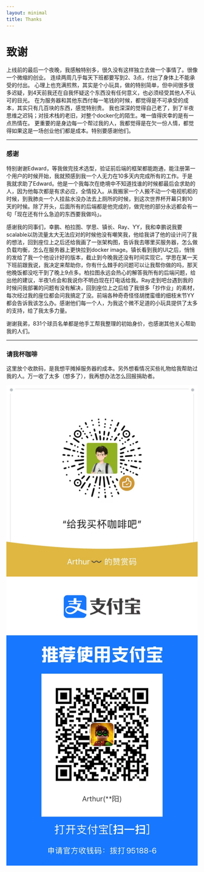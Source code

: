 ```yaml
---
layout: minimal
title: Thanks
---
```


# 致谢


上线前的最后一个夜晚，我感触特别多，很久没有这样独立去做一个事情了。很像一个微缩的创业。
连续两周几乎每天下班都要写到2、3点，付出了身体上不能承受的付出。
心理上也充满煎熬，其实是个小玩具，做的特别简单，但中间很多很多迟疑，到4天前我还在自我怀疑这个东西没有任何意义，也必须经受其他人不认可的目光。
在为服务器和其他东西付每一笔钱的时候，都觉得是不可承受的成本，其实只有几百块的东西，感觉特别贵。
我也深深的觉得自己老了，到了半夜思维之迟钝；对技术栈的老旧，对整个docker化的陌生。唯一值得庆幸的是有一点热情在。
更重要的是身边每一个帮过我的人，我都觉得是在欠一份人情，都觉得如果这是一场创业他们都是成本。特别要感谢他们。

----

### 感谢

特别谢谢Edward，等我做完技术选型，验证前后端的框架都能跑通，能注册第一个用户的时候开始，我就预感到我一个人无力在10多天内完成所有的工作。于是我就求助了Edward。他是一个我每次在绝境中不知道找谁的时候都最后会求助的人，因为他每次都是有求必应，全情投入。从我搬家一个人搬不动一个电视机柜的时候，到我肺炎一个人挂盐水没办法去上厕所的时候，到这次世界杯开幕只剩10天的时候。除了开头，后面所有的后端都是他完成的，做完他的部分永远都会有一句「现在还有什么急迫的东西要我做吗」。

感谢我的同事们，幸鹏、柏拉图、学思、镇长、Ray、YY，我和幸鹏说我要scalable以防流量太大无法应对的时候他没有嘲笑我，他给我讲了他的设计问了我的想法，回到座位上之后还给我画了一张架构图，告诉我去哪里买服务器，怎么做负载均衡，怎么在服务器上更快拉到docker image。镇长看到我的UI之后，悄悄的发给了我一个他设计好的版本，截止到今晚我还没有时间实现它。学思在某一天下班前跟我说，我决定来帮助你，你有什么棘手的问题可以让我帮你做的吗，那天他晚饭都没吃干到了晚上9点多。柏拉图永远会热心的解答我所有的后端问题，给出他的建议，半夜1点会和我说你不明白现在打电话给我。Ray走到吧台遇到我的时候问我部署的问题有没有解决，回到座位上之后给了我很多「抄作业」的素材，每次经过我的座位都会问我搞定了没。前端各种奇奇怪怪胡搅蛮缠的细枝末节YY都会告诉我该怎么办。感谢他们每一个人，为我这个微不足道的小玩具提供了太多的支持，给了我太多力量。

谢谢我弟，831个球员名单都是他手工帮我整理的初始身价，也感谢其他关心帮助我的人们。

----

### 请我杯咖啡

这里放个收款码，是我想平摊掉服务器的成本。另外想看情况买些礼物给我帮助过我的人。万一收了太多（想多了），我再想办法怎么回报捐助者。

![](/images/uploads/jekyll/wxwxwx.jpg)
![](/images/uploads/jekyll/alialiali.jpg)
